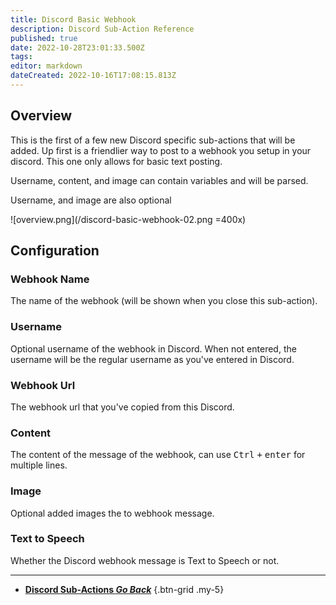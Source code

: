 ```yaml
---
title: Discord Basic Webhook
description: Discord Sub-Action Reference
published: true
date: 2022-10-28T23:01:33.500Z
tags: 
editor: markdown
dateCreated: 2022-10-16T17:08:15.813Z
---
```


## Overview
This is the first of a few new Discord specific sub-actions that will be added.  Up first is a friendlier way to post to a webhook you setup in your discord.  This one only allows for basic text posting.

Username, content, and image can contain variables and will be parsed.

Username, and image are also optional

![overview.png](/discord-basic-webhook-02.png =400x)

## Configuration
### Webhook Name
The name of the webhook (will be shown when you close this sub-action).

### Username
Optional username of the webhook in Discord. When not entered, the username will be the regular username as you've entered in Discord.

### Webhook Url
The webhook url that you've copied from this Discord.

### Content
The content of the message of the webhook, can use <kbd>Ctrl</kbd> <kbd>+</kbd> <kbd>enter</kbd> for multiple lines.

### Image
Optional added images the to webhook message.

### Text to Speech
Whether the Discord webhook message is Text to Speech or not.

---

- [<i class="mdi mdi-chevron-left"></i> **Discord Sub-Actions *Go Back***](/en/Sub-Actions/Discord)
{.btn-grid .my-5}